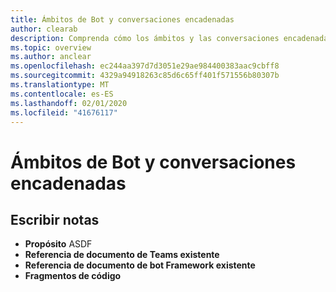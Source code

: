 ```yaml
---
title: Ámbitos de Bot y conversaciones encadenadas
author: clearab
description: Comprenda cómo los ámbitos y las conversaciones encadenadas afectarán a su bot para Microsoft Teams.
ms.topic: overview
ms.author: anclear
ms.openlocfilehash: ec244aa397d7d3051e29ae984400383aac9cbff8
ms.sourcegitcommit: 4329a94918263c85d6c65ff401f571556b80307b
ms.translationtype: MT
ms.contentlocale: es-ES
ms.lasthandoff: 02/01/2020
ms.locfileid: "41676117"
---
```

# <a name="bot-scopes-and-threaded-conversations"></a>Ámbitos de Bot y conversaciones encadenadas

## <a name="writing-notes"></a>Escribir notas

 * **Propósito** ASDF
 * **Referencia de documento de Teams existente**[]()
 * **Referencia de documento de bot Framework existente**[]()
 * **Fragmentos de código**[]()